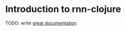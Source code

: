 # Introduction to rnn-clojure

TODO: write [great documentation](http://jacobian.org/writing/what-to-write/)
